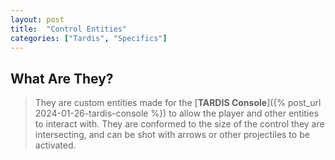 ```yaml
---
layout: post
title:  "Control Entities"
categories: ["Tardis", "Specifics"]
---
```


## What Are They?
> They are custom entities made for the [**TARDIS Console**]({% post_url 2024-01-26-tardis-console %}) to allow the player and other entities to interact with.
> They are conformed to the size of the control they are intersecting, and can be shot with arrows or other projectiles to be activated.
